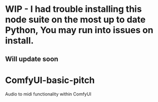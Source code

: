 # WIP - I had trouble installing this node suite on the most up to date Python, You may run into issues on install.
## Will update soon

# ComfyUI-basic-pitch
Audio to midi functionality within ComfyUI
